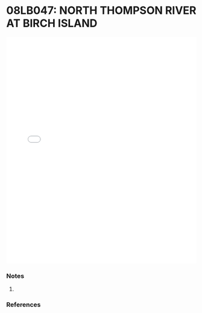 # 08LB047: NORTH THOMPSON RIVER AT BIRCH ISLAND

<iframe src="/distribution_estimation/_static/stations/08LB047_fdc.html" width="100%" height="600" frameborder="0"></iframe>

### Notes
1. 

### References

